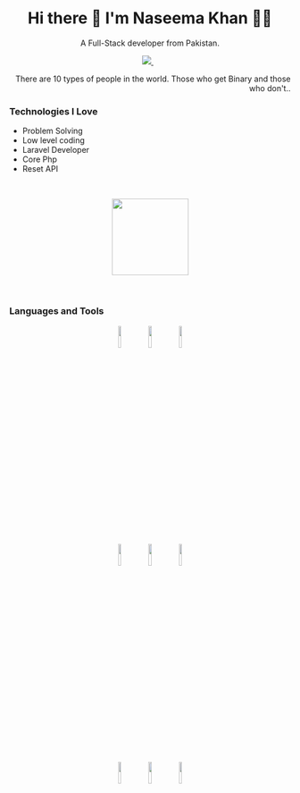 <h1 align='center'>
  Hi there 👋 I'm Naseema Khan 👨‍💻
</h1>

<p align='center'>
  A Full-Stack developer from Pakistan.
</p>
<p align='center'>
   <a href="https://www.linkedin.com/in/naseema-orangzab-546443203/">
    <img src="https://img.shields.io/badge/linkedin-%230077B5.svg?&style=for-the-badge&logo=linkedin&logoColor=white" />
  </a>&nbsp;&nbsp;
<!--   <a href="https://instagram.com/usamaqade3r">
    <img src="https://img.shields.io/badge/instagram-%23E4405F.svg?&style=for-the-badge&logo=instagram&logoColor=white" />        
  </a>&nbsp;&nbsp; -->
  
</p>
  
  
<div style="text-align: right">There are 10 types of people in the world. Those who get Binary and those who don't.. </div>


### Technologies I Love
* Problem Solving
* Low level coding
* Laravel Developer
* Core Php
* Reset API

 <br/>
    <p align="center">
        <img height="137px" src="https://github-readme-streak-stats.herokuapp.com/?user=Naseemakhan6699&hide_border=true&theme=dark" />
    </p>
   


  <br/>


 ### Languages and Tools

<!-- Your github readme stats
You can use this api: https://github.com/anuraghazra/github-readme-stats
-->
 <p align="center">
 

  <!-- Your languages and tools. Be careful with the alignment. 
  You can use this sites to get logos: https://www.vectorlogo.zone or https://simpleicons.org/
  -->
   <p align="center">
  <code><img width="10%" src="https://www.vectorlogo.zone/logos/laravel/laravel-ar21.svg"></code>
  <code><img width="10%" src="https://www.vectorlogo.zone/logos/php/php-ar21.svg"></code>
     <code><img width="10%" src="https://www.vectorlogo.zone/logos/json/json-ar21.svg"></code>
  <br />
  <code><img width="10%" src="https://www.vectorlogo.zone/logos/javascript/javascript-ar21.svg"></code>
     <code><img width="10%" src="https://www.vectorlogo.zone/logos/getpostman/getpostman-ar21.svg"></code>
  <code><img width="10%" src="https://www.vectorlogo.zone/logos/git-scm/git-scm-ar21.svg"></code>
     
<br>
  <code><img width="10%" src="https://www.vectorlogo.zone/logos/w3_html5/w3_html5-ar21.svg"></code>
  <code><img width="10%" src="https://www.vectorlogo.zone/logos/w3_css/w3_css-ar21.svg"></code>
  <code><img width="10%" src="https://www.vectorlogo.zone/logos/getbootstrap/getbootstrap-ar21.svg"></code>
 
  
 

  
  </p>
</p>
